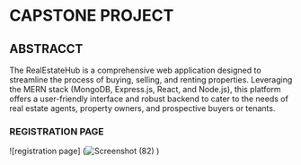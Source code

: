 # CAPSTONE PROJECT

## ABSTRACCT 

The RealEstateHub is a comprehensive web application designed to streamline the process of buying, selling, and renting properties. Leveraging the MERN stack (MongoDB, Express.js, React, and Node.js), this platform offers a user-friendly interface and robust backend to cater to the needs of real estate agents, property owners, and prospective buyers or tenants.

### REGISTRATION PAGE

![registration page] (![Screenshot (82)](https://github.com/user-attachments/assets/7ef25741-fb2f-4117-98c3-639226191065)
)
